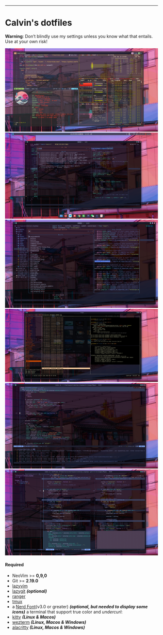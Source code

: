 ---

# Calvin's dotfiles

**Warning**: Don’t blindly use my settings unless you know what that entails. Use at your own risk!

![nvim screen](./images/Screenshot_20240426_101923.png)
![nvim screen](./images/Screenshot_20240426_100315.png)
![nvim screen](./images/Screenshot_20240426_100459.png)
![nvim screen](./images/Screenshot_20240426_100640.png)
![nvim screen](./images/Screenshot_20240426_102902.png)
![nvim screen](./images/Screenshot_20240426_103047.png)

#### Required

- NeoVim >= **0,9,0**
- Git >= **2.19.0**
- [lazyvim](https://www.lazy.org/)
- [lazygit](https://github.com/jesseduffield/lazygit) **_(optional)_**
- [ranger](https://github.com/ranger/ranger/)
- [tmux](https://github.com/tmux-plugins/)
- a [Nerd Font](https://www.nerdfonts.com/)(v3.0 or greater) **_(optional, but needed to display some icons)_**
  a terminal that support true color and _undercurl_:
- [kitty](https://github.com/kovidgoyal/kitty) **_(Linux & Macos)_**
- [wezterm](https://github.com/wez/wezterm) **_(Linux, Macos & Windows)_**
- [alacritty](https://github.com/alacritty/alacritty) **_(Linux, Macos & Windows)_**

